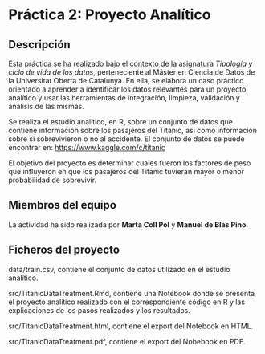 # Práctica 2: Proyecto Analítico

## Descripción

Esta práctica se ha realizado bajo el contexto de la asignatura _Tipología y ciclo de vida de los datos_, perteneciente al Máster en Ciencia de Datos de la Universitat Oberta de Catalunya. En ella, se elabora un caso práctico orientado a aprender a identificar los datos relevantes para un proyecto analítico y usar las herramientas de integración, limpieza, validación y análisis de las mismas. 

Se realiza el estudio analítico, en R, sobre un conjunto de datos que contiene información sobre los pasajeros del Titanic, asi como información sobre si sobrevivieron o no al accidente. El conjunto de datos se puede encontrar en: https://www.kaggle.com/c/titanic

El objetivo del proyecto es determinar cuales fueron los factores de peso que influyeron en que los pasajeros del Titanic tuvieran mayor o menor probabilidad de sobrevivir.

## Miembros del equipo

La actividad ha sido realizada por **Marta Coll Pol** y **Manuel de Blas Pino**.

## Ficheros del proyecto

data/train.csv, contiene el conjunto de datos utilizado en el estudio analítico.

src/TitanicDataTreatment.Rmd, contiene una Notebook donde se presenta el proyecto analítico realizado con el correspondiente código en R y las explicaciones de los pasos realizados y los resultados.

src/TitanicDataTreatment.html, contiene el export del Notebook en HTML.

src/TitanicDataTreatment.pdf, contiene el export del Nobebook en PDF.
